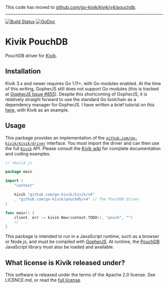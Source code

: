 This code has moved to [github.com/go-kivik/kivik/v4/pouchdb](https://github.com/go-kivik/kivik/tree/master/pouchdb).

<hr>

[![Build Status](https://travis-ci.org/go-kivik/pouchdb.svg?branch=master)](https://travis-ci.org/go-kivik/pouchdb)  [![GoDoc](https://godoc.org/github.com/go-kivik/pouchdb?status.svg)](http://godoc.org/github.com/go-kivik/pouchdb)

# Kivik PouchDB

PouchDB driver for [Kivik](https://github.com/go-kivik/pouchdb).

## Installation

Kivik 3.x and newer requires Go 1.11+, with Go modules enabled. At the time of
this writing, GopherJS still does not support Go modules (this is tracked at
[GopherJS Issue #855](https://github.com/gopherjs/gopherjs/issues/855)). Despite
this shortcoming of GopherJS, it is relatively straight forward to use the
standard Go toolchain as a dependency manager for GopherJS. I have written a
brief tutorial on this [here](https://jhall.io/posts/gopherjs-with-modules/),
with Kivik as an example.

## Usage

This package provides an implementation of the
[`github.com/go-kivik/kivik/driver`](http://godoc.org/github.com/go-kivik/kivik/driver)
interface. You must import the driver and can then use the full
[`Kivik`](http://godoc.org/github.com/go-kivik/kivik) API. Please consult the
[Kivik wiki](https://github.com/go-kivik/kivik/wiki) for complete documentation
and coding examples.

```go
// +build js

package main

import (
    "context"

    kivik "github.com/go-kivik/kivik/v4"
    _ "github.com/go-kivik/pouchdb/v4" // The PouchDB driver
)

func main() {
    client, err := kivik.New(context.TODO(), "pouch", "")
    // ...
}
```

This package is intended to run in a JavaScript runtime, such as a browser or
Node.js, and must be compiled with
[GopherJS](https://github.com/gopherjs/gopherjs). At runtime, the
[PouchDB](https://pouchdb.com/download.html) JavaScript library must also be
loaded and available.

## What license is Kivik released under?

This software is released under the terms of the Apache 2.0 license. See
LICENCE.md, or read the [full license](http://www.apache.org/licenses/LICENSE-2.0).
